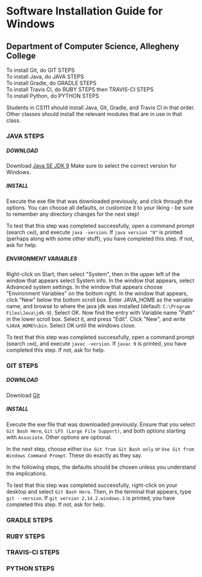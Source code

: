 # Software Installation Guide for Windows
## Department of Computer Science, Allegheny College

To install Git, do GIT STEPS  
To install Java, do JAVA STEPS  
To install Gradle, do GRADLE STEPS  
To install Travis CI, do RUBY STEPS then TRAVIS-CI STEPS  
To install Python, do PYTHON STEPS  

Students in CS111 should install Java, Git, Gradle, and Travis CI in that order. Other classes should install the relevant modules that are in use in that class.  


### JAVA STEPS
##### DOWNLOAD
Download [Java SE JDK 9](http://www.oracle.com/technetwork/java/javase/downloads/index.html)
Make sure to select the correct version for Windows.

##### INSTALL
Execute the exe file that was downloaded previously, and click through the options. You can choose all defaults, or customize it to your liking - be sure to remember any directory changes for the next step!

To test that this step was completed successfully, open a command prompt (search `cmd`), and execute `java -version`. If `java version "9"` is printed (perhaps along with some other stuff), you have completed this step. If not, ask for help.


##### ENVIRONMENT VARIABLES
Right-click on Start, then select "System", then in the upper left of the window that appears select System info. In the window that appears, select Advanced system settings. In the window that appears choose "Environment Variables" on the bottom right. In the window that appears, click "New" below the bottom scroll box. Enter JAVA_HOME as the variable name, and browse to where the java jdk was installed (default: `C:\Program Files\Java\jdk-9`). Select OK. Now find the entry with Variable name "Path" in the lower scroll box. Select it, and press "Edit". Click "New", and write `%JAVA_HOME%\bin`. Select OK until the windows close.

To test that this step was completed successfully, open a command prompt (search `cmd`), and execute `javac -version`. If `javac 9` is printed, you have completed this step. If not, ask for help.

### GIT STEPS
##### DOWNLOAD
Download [Git](https://git-scm.com/download/win)


##### INSTALL
Execute the exe file that was downloaded previously.
Ensure that you select `Git Bash Here`, `Git LFS (Large File Support)`, and both options starting with `Associate`. Other options are optional.

In the next step, choose either `Use Git from Git Bash only` or `Use Git from Windows Command Prompt`. These do exactly as they say.

In the following steps, the defaults should be chosen unless you understand the implications.

To test that this step was completed successfully, right-click on your desktop and select `Git Bash Here`. Then, in the terminal that appears, type `git --version`. If `git version 2.14.2.windows.1` is printed, you have completed this step. If not, ask for help.

### GRADLE STEPS



### RUBY STEPS

### TRAVIS-CI STEPS

### PYTHON STEPS